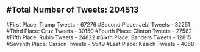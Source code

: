 #Total Number of Tweets: 204513 
---
#First Place: Trump Tweets - 67276
#Second Place: Jeb! Tweets - 32251
#Third Place: Cruz Tweets - 30150
#Fourth Place: Clinton Tweets - 27582
#Fifth Place: Rubio Tweets - 24822
#Sixth Place: Sanders Tweets - 12815
#Seventh Place: Carson Tweets - 5549
#Last Place: Kasich Tweets - 4068
